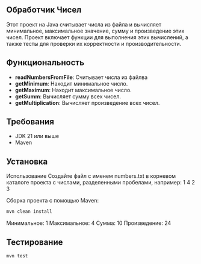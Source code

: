 ## Обработчик Чисел

Этот проект на Java считывает числа из файла и вычисляет минимальное, максимальное значение, сумму и произведение этих чисел. Проект включает функции для выполнения этих вычислений, а также тесты для проверки их корректности и производительности.

## Функциональность

- **readNumbersFromFile**: Считывает числа из файлва
- **getMinimum**: Находит минимальное число.
- **getMaximum**: Находит максимальное число.
- **getSumm**: Вычисляет сумму всех чисел.
- **getMultiplication**: Вычисляет произведение всех чисел.

## Требования

- JDK 21 или выше
- Maven

## Установка

Использование
Создайте файл с именем numbers.txt в корневом каталоге проекта с числами, разделенными пробелами, например:
1 4 2 3

Сборка проекта с помощью Maven:

```bash
mvn clean install
```

Минимальное: 1
Максимальное: 4
Сумма: 10
Произведение: 24
## Тестирование
```bash
mvn test
```
